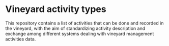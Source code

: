 # Vineyard activity types
This repository contains a list of activities that can be done and recorded in the vineyard, with the aim of standardizing activity description and exchange among different systems dealing with vineyard management activities data.
